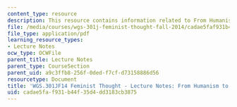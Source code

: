 ```yaml
---
content_type: resource
description: This resource contains information related to From Humanism to Gynocentrism.
file: /media/courses/wgs-301j-feminist-thought-fall-2014/cadae5faf931b44f35d4dd3183cb3875_MITWGS_301JF14_Sess12.pdf
file_type: application/pdf
learning_resource_types:
- Lecture Notes
ocw_type: OCWFile
parent_title: Lecture Notes
parent_type: CourseSection
parent_uid: a9c3ffb8-256f-0ded-f7cf-d73158886d56
resourcetype: Document
title: 'WGS.301JF14 Feminist Thought - Lecture Notes: From Humanism to Gynocentrism'
uid: cadae5fa-f931-b44f-35d4-dd3183cb3875
---
```


